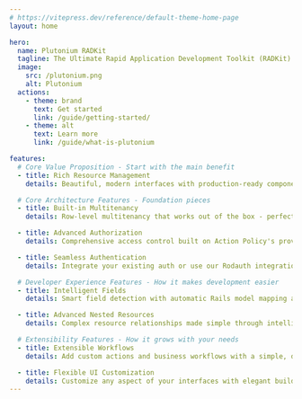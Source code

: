 ```yaml
---
# https://vitepress.dev/reference/default-theme-home-page
layout: home

hero:
  name: Plutonium RADKit
  tagline: The Ultimate Rapid Application Development Toolkit (RADKit) for Rails
  image:
    src: /plutonium.png
    alt: Plutonium
  actions:
    - theme: brand
      text: Get started
      link: /guide/getting-started/
    - theme: alt
      text: Learn more
      link: /guide/what-is-plutonium

features:
  # Core Value Proposition - Start with the main benefit
  - title: Rich Resource Management
    details: Beautiful, modern interfaces with production-ready components for rapid development

  # Core Architecture Features - Foundation pieces
  - title: Built-in Multitenancy
    details: Row-level multitenancy that works out of the box - perfect for SaaS and enterprise apps

  - title: Advanced Authorization
    details: Comprehensive access control built on Action Policy's proven authorization framework

  - title: Seamless Authentication
    details: Integrate your existing auth or use our Rodauth integration - ready in seconds

  # Developer Experience Features - How it makes development easier
  - title: Intelligent Fields
    details: Smart field detection with automatic Rails model mapping and zero configuration needed

  - title: Advanced Nested Resources
    details: Complex resource relationships made simple through intelligent relationship mapping

  # Extensibility Features - How it grows with your needs
  - title: Extensible Workflows
    details: Add custom actions and business workflows with a simple, declarative API

  - title: Flexible UI Customization
    details: Customize any aspect of your interfaces with elegant builder APIs
---
```

